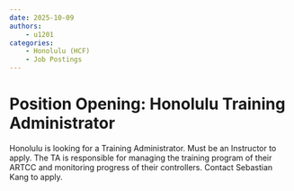 ```yaml
---
date: 2025-10-09
authors:
    - u1201
categories:
    - Honolulu (HCF)
    - Job Postings
---
```

# Position Opening: Honolulu Training Administrator
Honolulu is looking for a Training Administrator. Must be an Instructor to apply. The TA is responsible for managing the training program of their ARTCC and monitoring progress of their controllers. Contact Sebastian Kang to apply. 